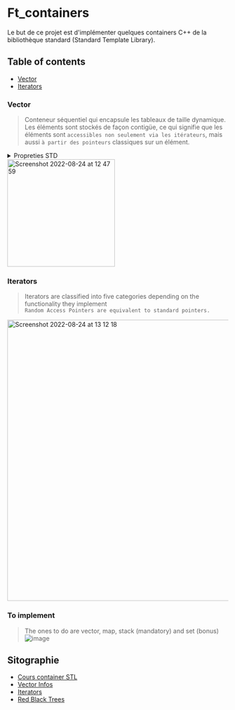 # Ft_containers
Le but de ce projet est d'implémenter quelques containers C++ de la bibliothèque standard (Standard Template Library).

## Table of contents
* [Vector](#Vector)  
* [Iterators](#Iterators )  

### Vector
>  Conteneur séquentiel qui encapsule les tableaux de taille dynamique.  
>  Les éléments sont stockés de façon contigüe, ce qui signifie que les éléments sont ```accessibles non seulement
via les itérateurs```, mais aussi ```à partir des pointeurs``` classiques sur un élément.  


<details>
    <summary>Propreties STD</summary>  
Sequence  
    Elements in sequence containers arenordered in a strict linear sequence. Individual elements are accessed by their position in this sequence.  
Dynamic array  
    Allows direct access to any element in the sequence, even through pointer arithmetics, and provides relatively fast addition/removal of elements at the end of the sequence.
Allocator-aware
    The container uses an allocator object to dynamically handle its storage needs. 
    
</details>

<img width="245" alt="Screenshot 2022-08-24 at 12 47 59" src="https://user-images.githubusercontent.com/85625233/186400146-a6ad44ca-437c-41b1-b85d-473b9dd52b49.png">

  
### Iterators
> Iterators are classified into five categories depending on the functionality they implement  
> ```Random Access Pointers are equivalent to standard pointers.```

<img width="641" alt="Screenshot 2022-08-24 at 13 12 18" src="https://user-images.githubusercontent.com/85625233/186404935-9ab09210-5622-49be-bfe4-0dc20f6d60ca.png">


### To implement  
> The ones to do are vector, map, stack (mandatory) and set (bonus)
![image](https://user-images.githubusercontent.com/85625233/189640037-e2556d3a-bef5-4f7b-9404-b3643d0f9b72.png)


## Sitographie 
* [Cours container STL](http://tvaira.free.fr/dev/cours/cours-conteneurs-stl.pdf)
* [Vector Infos](https://docs.microsoft.com/fr-fr/cpp/standard-library/vector-class?view=msvc-170)
* [Iterators](https://cplusplus.com/reference/iterator/)
* [Red Black Trees](https://algorithmtutor.com/Data-Structures/Tree/Red-Black-Trees/)
